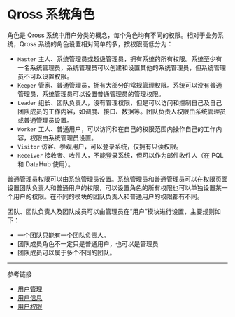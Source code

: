 # Qross 系统角色

角色是 Qross 系统中用户分类的概念，每个角色均有不同的权限。相对于业务系统，Qross 系统的角色设置相对简单的多，按权限高低分为：

* `Master` 主人、系统管理员或超级管理员，拥有系统的所有权限。系统至少有一名系统管理员，系统管理员可以创建和设置其他的系统管理员，但系统管理员不可以设置权限。
* `Keeper` 管家、普通管理员，拥有大部分的常规管理权限。系统可以没有普通管理员，系统管理员可以设置普通管理员的管理权限。
* `Leader` 组长、团队负责人，没有管理权限，但是可以访问和控制自己及自己团队成员的工作内容，如调度、接口、数据等。团队负责人权限由系统管理员或普通管理员设置。
* `Worker` 工人、普通用户，可以访问和在自己的权限范围内操作自己的工作内容，权限由系统管理员设置。
* `Visitor` 访客、参观用户，可以登录系统，仅拥有只读权限。
* `Receiver` 接收者、收件人，不能登录系统，但可以作为邮件收件人（在 PQL 和 DataHub 使用）。

普通管理员权限可以由系统管理员设置。系统管理员和普通管理员可以在权限页面设置团队负责人和普通用户的权限，可以设置角色的所有权限也可以单独设置某一个用户的权限。在不同的模块的团队负责人和普通用户的权限都有不同。

团队、团队负责人及团队成员可以由管理员在“用户”模块进行设置，主要规则如下：

* 一个团队只能有一个团队负责人。
* 团队成员角色不一定只是普通用户，也可以是管理员
* 团队成员可以属于多个不同的团队。

---
参考链接

* [用户管理](/master/user/users.md)
* [用户信息](/master/user/info.md)
* [用户权限](/master/user/rule.md)
